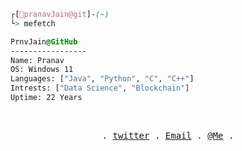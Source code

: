

```css
┌[📂pranavJain@git]-(~)
└> mefetch
```

<!--<div style="display:block;text-align:left"><img align="left" src="https://media.tenor.com/ZtuVwa_2f1oAAAAC/kobayashi-san-chi-no-maid-dragon-anime.gif" border="1" style="width:240px;height:170px">--> 
  
  ```css
  PrnvJain@GitHub
  -----------------
  Name: Pranav
  OS: Windows 11
  Languages: ["Java", "Python", "C", "C++"]
  Intrests: ["Data Science", "Blockchain"]  
  Uptime: 22 Years
  
  ```
</div>



<br />
<p align="center">
  <samp>
    . <a href="https://twitter.com/CalmFUK" target="_blank">twitter</a> .
    <a href="mailto:p4pranavjain75@gmail.com" target="_blank">Email</a> .
    <a href="https://pranavjain.vercel.app/" target="_blank">@Me</a> .
  </samp>
</p>
